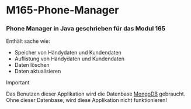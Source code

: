 # M165-Phone-Manager
### Phone Manager in Java geschrieben für das Modul 165
Enthält sache wie:
- Speicher von Händydaten und Kundendaten
- Auflistung von Händydaten und Kundendaten
- Daten löschen
- Daten aktualisieren
> [!IMPORTANT]
> Das Benutzen dieser Applikation wird die Datenbase [MongoDB](https://www.mongodb.com/de-de) gebraucht.
> Ohne dieser Datenbase, wird diese Applikation nicht funktionieren!
